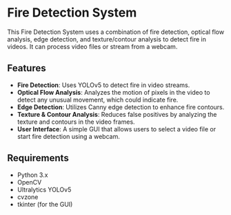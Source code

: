 # Fire Detection System

This Fire Detection System uses a combination of fire detection, optical flow analysis, edge detection, and texture/contour analysis to detect fire in videos. It can process video files or stream from a webcam.

## Features

- **Fire Detection**: Uses YOLOv5 to detect fire in video streams.
- **Optical Flow Analysis**: Analyzes the motion of pixels in the video to detect any unusual movement, which could indicate fire.
- **Edge Detection**: Utilizes Canny edge detection to enhance fire contours.
- **Texture & Contour Analysis**: Reduces false positives by analyzing the texture and contours in the video frames.
- **User Interface**: A simple GUI that allows users to select a video file or start fire detection using a webcam.

## Requirements

- Python 3.x
- OpenCV
- Ultralytics YOLOv5
- cvzone
- tkinter (for the GUI)
